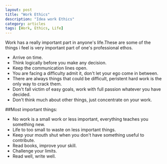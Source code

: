 ```yaml
---
layout: post
title: "Work Ethics"
description: "Idea work Ethics"
category: articles
tags: [Work, Ethics, Life]
---
```



Work has a really important part in anyone's life.These are some of the things i feel is very important part of one's professional ethos.


- Arrive on time.
- Think logically before you make any decision.
- Keep the communication lines open.
- You are facing a difficulty admit it, don't let your ego come in between.
- There are always things that could be difficult, peristent hard work is the only way to crack them.
- Don't fall victim of easy goals, work with full passion whatever you have decided.
- Don't think much about other things, just concentrate on your work. 


##Most important things:

- No work is a small work or less important, everything teaches you something new.
- Life to too small to waste on less important things.
- Keep your mouth shut when you don't have something useful to contribute.
- Read books, improve your skill.
- Challenge your limits.
- Read well, write well. 


 
